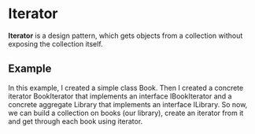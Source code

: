 # Iterator

**Iterator** is a design pattern, which gets objects from a collection without exposing the collection itself. 

## Example
In this example, I created a simple class Book. Then I created a concrete iterator BookIterator that implements an interface IBookIterator
and a concrete aggregate Library that implements an interface ILibrary. So now, we can build a collection on books (our library), create
an iterator from it and get through each book using iterator.